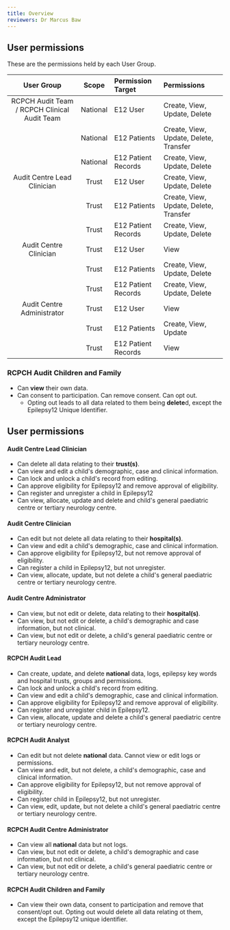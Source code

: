 ```yaml
---
title: Overview
reviewers: Dr Marcus Baw
---
```



## User permissions

These are the permissions held by each User Group.

|         User Group          |    Scope     | Permission Target   | Permissions                            |
| :-------------------------: | :----------: | :------------------ | :------------------------------------- |
|      RCPCH Audit Team / RCPCH Clinical Audit Team       |   National   | E12 User            | Create, View, Update, Delete           |
|                             |   National   | E12 Patients        | Create, View, Update, Delete, Transfer |
|                             |   National   | E12 Patient Records | Create, View, Update, Delete           |
| Audit Centre Lead Clinician |    Trust     | E12 User            | Create, View, Update, Delete           |
|                             |    Trust     | E12 Patients        | Create, View, Update, Delete, Transfer |
|                             |    Trust     | E12 Patient Records | Create, View, Update, Delete           |
|   Audit Centre Clinician    | Trust | E12 User            | View                                   |
|                             | Trust | E12 Patients        | Create, View, Update, Delete           |
|                             | Trust | E12 Patient Records | Create, View, Update, Delete           |
| Audit Centre Administrator  | Trust | E12 User            | View                                   |
|                             | Trust | E12 Patients        | Create, View, Update                   |
|                             | Trust | E12 Patient Records | View                                   |

### RCPCH Audit Children and Family

- Can **view** their own data.
- Can consent to participation. Can remove consent. Can opt out.
  - Opting out leads to all data related to them being **delete**d, except the Epilepsy12 Unique Identifier.
## User permissions

#### Audit Centre Lead Clinician
* Can delete all data relating to their **trust(s)**.
* Can view and edit a child's demographic, case and clinical information.
* Can lock and unlock a child's record from editing.
* Can approve eligibility for Epilepsy12 and remove approval of eligibility.
* Can register and unregister a child in Epilepsy12
* Can view, allocate, update and delete and child's general paediatric centre or tertiary neurology centre.

#### Audit Centre Clinician
* Can edit but not delete all data relating to their **hospital(s)**.
* Can view and edit a child's demographic, case and clinical information.
* Can approve eligibility for Epilepsy12, but not remove approval of eligibility.
* Can register a child in Epilepsy12, but not unregister.
* Can view, allocate, update, but not delete a child's general paediatric centre or tertiary neurology centre.

#### Audit Centre Administrator
* Can view, but not edit or delete, data relating to their **hospital(s)**.
* Can view, but not edit or delete, a child's demographic and case information, but not clinical.
* Can view, but not edit or delete, a child's general paediatric centre or tertiary neurology centre.

#### RCPCH Audit Lead
* Can create, update, and delete **national** data, logs, epilepsy key words and hospital trusts, groups and permissions.
* Can lock and unlock a child's record from editing.
* Can view and edit a child's demographic, case and clinical information.
* Can approve eligibility for Epilepsy12 and remove approval of eligibility.
* Can register and unregister child in Epilepsy12.
* Can view, allocate, update and delete a child's general paediatric centre or tertiary neurology centre.

#### RCPCH Audit Analyst
* Can edit but not delete **national** data. Cannot view or edit logs or permissions.
* Can view and edit, but not delete, a child's demographic, case and clinical information.
* Can approve eligibility for Epilepsy12, but not remove approval of eligibility.
* Can register child in Epilepsy12, but not unregister.
* Can view, edit, update, but not delete a child's general paediatric centre or tertiary neurology centre.

#### RCPCH Audit Centre Administrator
* Can view all **national** data but not logs.
* Can view, but not edit or delete, a child's demographic and case information, but not clinical.
* Can view, but not edit or delete, a child's general paediatric centre or tertiary neurology centre.

#### RCPCH Audit Children and Family
* Can view their own data, consent to participation and remove that consent/opt out. Opting out would delete all data relating ot them, except the Epilepsy12 unique identifier.
